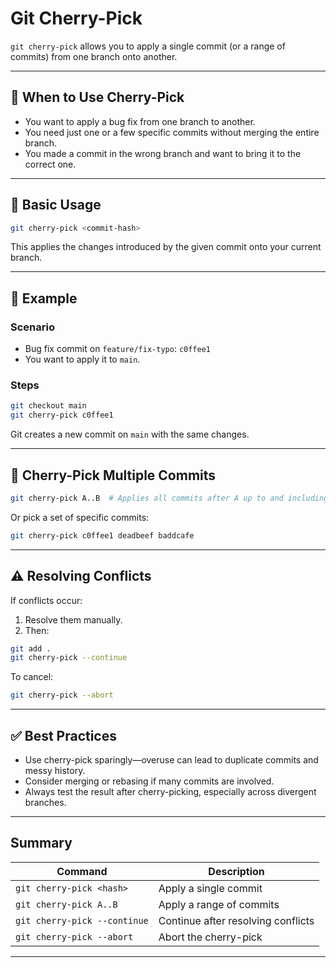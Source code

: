 # Git Cherry-Pick

`git cherry-pick` allows you to apply a single commit (or a range of commits) from one branch onto another.

---

## 🎯 When to Use Cherry-Pick

- You want to apply a bug fix from one branch to another.
- You need just one or a few specific commits without merging the entire branch.
- You made a commit in the wrong branch and want to bring it to the correct one.

---

## 🧰 Basic Usage

```bash
git cherry-pick <commit-hash>
```

This applies the changes introduced by the given commit onto your current branch.

---

## 📍 Example

### Scenario

- Bug fix commit on `feature/fix-typo`: `c0ffee1`
- You want to apply it to `main`.

### Steps

```bash
git checkout main
git cherry-pick c0ffee1
```

Git creates a new commit on `main` with the same changes.

---

## 📜 Cherry-Pick Multiple Commits

```bash
git cherry-pick A..B  # Applies all commits after A up to and including B
```

Or pick a set of specific commits:

```bash
git cherry-pick c0ffee1 deadbeef baddcafe
```

---

## ⚠️ Resolving Conflicts

If conflicts occur:

1. Resolve them manually.
2. Then:

```bash
git add .
git cherry-pick --continue
```

To cancel:

```bash
git cherry-pick --abort
```

---

## ✅ Best Practices

- Use cherry-pick sparingly—overuse can lead to duplicate commits and messy history.
- Consider merging or rebasing if many commits are involved.
- Always test the result after cherry-picking, especially across divergent branches.

---

## Summary

| Command                        | Description                           |
|--------------------------------|---------------------------------------|
| `git cherry-pick <hash>`       | Apply a single commit                 |
| `git cherry-pick A..B`         | Apply a range of commits              |
| `git cherry-pick --continue`   | Continue after resolving conflicts    |
| `git cherry-pick --abort`      | Abort the cherry-pick                 |

---
